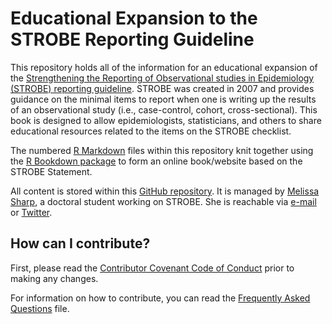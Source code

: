 # Educational Expansion to the STROBE Reporting Guideline
This repository holds all of the information for an educational expansion of the [Strengthening the Reporting of Observational studies in Epidemiology (STROBE) reporting guideline](http://strobe-statement.com). STROBE was created in 2007 and provides guidance on the minimal items to report when one is writing up the results of an observational study (i.e., case-control, cohort, cross-sectional). This book is designed to allow epidemiologists, statisticians, and others to share educational resources related to the items on the STROBE checklist. 

The numbered [R Markdown](http://rmarkdown.rstudio.com) files within this repository knit together using the [R Bookdown package](https://bookdown.org/) to form an online book/website based on the STROBE Statement. 

All content is stored within this [GitHub repository](https://github.com/sharpmel/STROBECourse). It is managed by [Melissa Sharp](https://melissaksharp.wordpress.com/), a doctoral student working on STROBE. She  is reachable via [e-mail](mailto:melissaksharp@gmail.com) or [Twitter](https://twitter.com/sharpmelk). 

## How can I contribute?
First, please read the [Contributor Covenant Code of Conduct](https://github.com/sharpmel/STROBECourse/blob/master/26-CodeOfConduct.Rmd) prior to making any changes. 

For information on how to contribute, you can read the [Frequently Asked Questions](https://github.com/sharpmel/STROBECourse/blob/master/25-FAQ.Rmd) file. 

